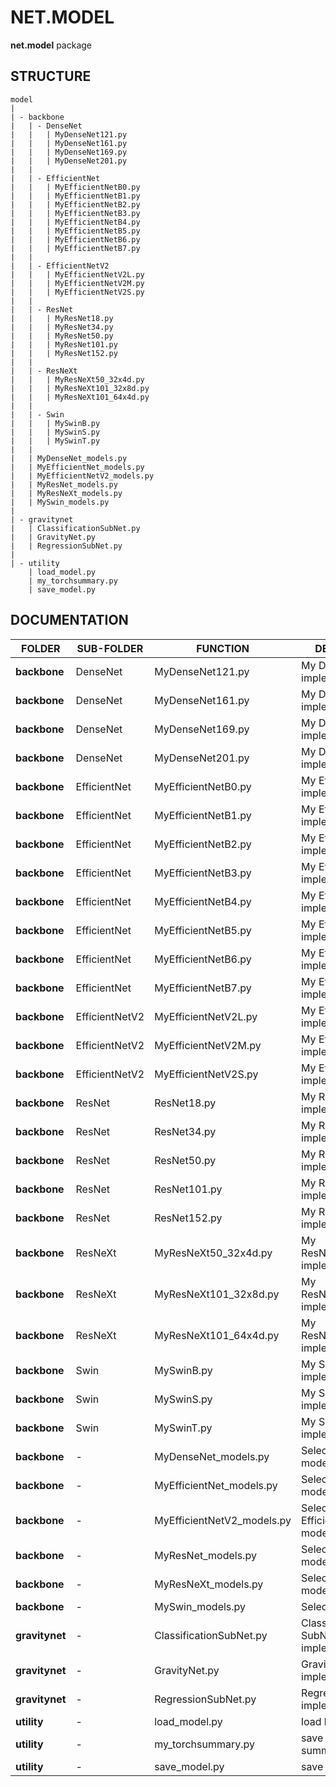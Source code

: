 # NET.MODEL
**net.model** package

## STRUCTURE

    model
    |
    | - backbone
    |   | - DenseNet
    |   |   | MyDenseNet121.py
    |   |   | MyDenseNet161.py
    |   |   | MyDenseNet169.py
    |   |   | MyDenseNet201.py
    |   |
    |   | - EfficientNet
    |   |   | MyEfficientNetB0.py
    |   |   | MyEfficientNetB1.py
    |   |   | MyEfficientNetB2.py
    |   |   | MyEfficientNetB3.py
    |   |   | MyEfficientNetB4.py
    |   |   | MyEfficientNetB5.py
    |   |   | MyEfficientNetB6.py
    |   |   | MyEfficientNetB7.py
    |   |
    |   | - EfficientNetV2
    |   |   | MyEfficientNetV2L.py
    |   |   | MyEfficientNetV2M.py
    |   |   | MyEfficientNetV2S.py
    |   |
    |   | - ResNet
    |   |   | MyResNet18.py
    |   |   | MyResNet34.py
    |   |   | MyResNet50.py
    |   |   | MyResNet101.py
    |   |   | MyResNet152.py
    |   |
    |   | - ResNeXt
    |   |   | MyResNeXt50_32x4d.py
    |   |   | MyResNeXt101_32x8d.py
    |   |   | MyResNeXt101_64x4d.py
    |   |
    |   | - Swin
    |   |   | MySwinB.py
    |   |   | MySwinS.py
    |   |   | MySwinT.py
    |   |
    |   | MyDenseNet_models.py
    |   | MyEfficientNet_models.py
    |   | MyEfficientNetV2_models.py
    |   | MyResNet_models.py
    |   | MyResNeXt_models.py
    |   | MySwin_models.py
    |   
    | - gravitynet
    |   | ClassificationSubNet.py
    |   | GravityNet.py
    |   | RegressionSubNet.py
    |
    | - utility
        | load_model.py
        | my_torchsummary.py
        | save_model.py
    

## DOCUMENTATION

| FOLDER         | SUB-FOLDER     | FUNCTION                   | DESCRIPTION                          |
|----------------|----------------|----------------------------|--------------------------------------|
| **backbone**   | DenseNet       | MyDenseNet121.py           | My DenseNet121 implementation        |
| **backbone**   | DenseNet       | MyDenseNet161.py           | My DenseNet161 implementation        |
| **backbone**   | DenseNet       | MyDenseNet169.py           | My DenseNet169 implementation        |
| **backbone**   | DenseNet       | MyDenseNet201.py           | My DenseNet201 implementation        |
| **backbone**   | EfficientNet   | MyEfficientNetB0.py        | My EfficientNetB0 implementation     |
| **backbone**   | EfficientNet   | MyEfficientNetB1.py        | My EfficientNetB1 implementation     |
| **backbone**   | EfficientNet   | MyEfficientNetB2.py        | My EfficientNetB2 implementation     |
| **backbone**   | EfficientNet   | MyEfficientNetB3.py        | My EfficientNetB3 implementation     |
| **backbone**   | EfficientNet   | MyEfficientNetB4.py        | My EfficientNetB4 implementation     |
| **backbone**   | EfficientNet   | MyEfficientNetB5.py        | My EfficientNetB5 implementation     |
| **backbone**   | EfficientNet   | MyEfficientNetB6.py        | My EfficientNetB6 implementation     |
| **backbone**   | EfficientNet   | MyEfficientNetB7.py        | My EfficientNetB7 implementation     |
| **backbone**   | EfficientNetV2 | MyEfficientNetV2L.py       | My EfficientNetV2L implementation    |
| **backbone**   | EfficientNetV2 | MyEfficientNetV2M.py       | My EfficientNetV2M implementation    |
| **backbone**   | EfficientNetV2 | MyEfficientNetV2S.py       | My EfficientNetV2S implementation    |
| **backbone**   | ResNet         | ResNet18.py                | My ResNet18 implementation           |
| **backbone**   | ResNet         | ResNet34.py                | My ResNet34 implementation           |
| **backbone**   | ResNet         | ResNet50.py                | My ResNet50 implementation           |
| **backbone**   | ResNet         | ResNet101.py               | My ResNet101 implementation          |
| **backbone**   | ResNet         | ResNet152.py               | My ResNet152 implementation          |
| **backbone**   | ResNeXt        | MyResNeXt50_32x4d.py       | My ResNeXt50_32x4d implementation    |
| **backbone**   | ResNeXt        | MyResNeXt101_32x8d.py      | My ResNeXt101_32x8d implementation   |
| **backbone**   | ResNeXt        | MyResNeXt101_64x4d.py      | My ResNeXt101_64x4d implementation   |
| **backbone**   | Swin           | MySwinB.py                 | My SwinB implementation              |
| **backbone**   | Swin           | MySwinS.py                 | My SwinS implementation              |
| **backbone**   | Swin           | MySwinT.py                 | My SwinT implementation              |
| **backbone**   | -              | MyDenseNet_models.py       | Select DenseNet models               |
| **backbone**   | -              | MyEfficientNet_models.py   | Select EfficientNet models           |
| **backbone**   | -              | MyEfficientNetV2_models.py | Select EfficientNetV2 models         |
| **backbone**   | -              | MyResNet_models.py         | Select ResNet models                 |
| **backbone**   | -              | MyResNeXt_models.py        | Select ResNeXt models                |
| **backbone**   | -              | MySwin_models.py           | Select Swin models                   |
| **gravitynet** | -              | ClassificationSubNet.py    | Classification SubNet implementation |
| **gravitynet** | -              | GravityNet.py              | GravityNet implementation            |
| **gravitynet** | -              | RegressionSubNet.py        | Regression SubNet implementation     |
| **utility**    | -              | load_model.py              | load best-model                      |
| **utility**    | -              | my_torchsummary.py         | save model summary                   |
| **utility**    | -              | save_model.py              | save best-model                      |